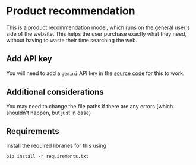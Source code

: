 # Product recommendation

This is a product recommendation model, which runs on the general user's side of the website. This helps the user purchase exactly what they need, without having to waste their time searching the web.

## Add API key

You will need to add a `gemini` API key in the [source code](./Product_Recc/Product_Recc.py) for this to work.

## Additional considerations

You may need to change the file paths if there are any errors (which shouldn't happen, but just in case)

## Requirements

Install the required libraries for this using

    pip install -r requirements.txt
